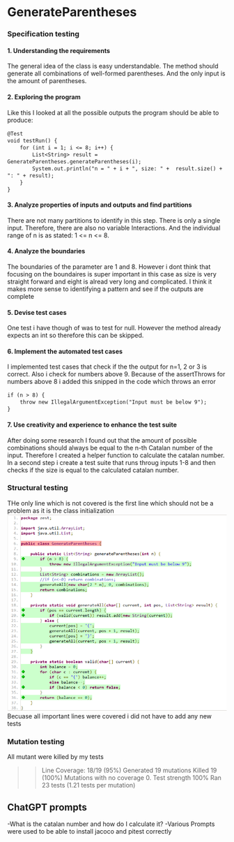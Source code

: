 # GenerateParentheses

### Specification testing

#### 1. Understanding the requirements
The general idea of the class is easy understandable. The method should generate all combinations of well-formed parentheses. And the only input is the amount of parentheses.
#### 2. Exploring the program 
Like this I looked at all the possible outputs the program should be able to produce:

    @Test
    void testRun() {
        for (int i = 1; i <= 8; i++) {
            List<String> result = GenerateParentheses.generateParentheses(i);
            System.out.println("n = " + i + ", size: " +  result.size() + ": " + result);
        }
    }


#### 3. Analyze properties of inputs and outputs and find partitions
There are not many partitions to identify in this step. There is only a single input. Therefore, there are also no variable Interactions. And the individual range of n is as stated: 1 <= n <= 8. 

#### 4. Analyze the boundaries
The boundaries of the parameter are 1 and 8. However i dont think that focusing on the boundaires is super important in this case as size is very straight forward and eight is alread very long and complicated. I think it makes more sense to identifying a pattern and see if the outputs are complete 
#### 5. Devise test cases
One test i have though of was to test for null. However the method already expects an int so therefore this can be skipped.
#### 6. Implement the automated test cases
I implemented test cases that check if the the output for n=1, 2 or 3 is correct. Also i check for numbers above 9.
Because of the assertThrows for numbers above 8 i added this snipped in the code which throws an error

    if (n > 8) {
        throw new IllegalArgumentException("Input must be below 9");
    }

#### 7. Use creativity and experience to enhance the test suite
After doing some research I found out that the amount of possible combinations should always be equal to the n-th Catalan number of the input.
Therefore I created a helper function to calculate the catalan number.
In a second step i create a test suite that runs throug inputs 1-8 and then checks if the size is equal to the calculated catalan number.
### Structural testing
THe only line which is not covered is the first line which should not be a problem as it is the class initialization 
![img.png](img.png)
Becuase all important lines were covered i did not have to add any new tests
### Mutation testing
All mutant were killed by my tests

>> Line Coverage: 18/19 (95%)
>> Generated 19 mutations Killed 19 (100%)
>> Mutations with no coverage 0. Test strength 100%
>> Ran 23 tests (1.21 tests per mutation)

## ChatGPT prompts
-What is the catalan number and how do I calculate it?
-Various Prompts were used to be able to install jacoco and pitest correctly

